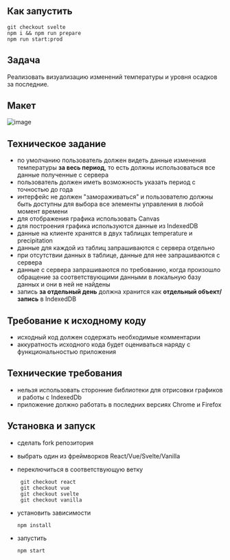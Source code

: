 ## Как запустить
```
git checkout svelte
npm i && npm run prepare
npm run start:prod
```

## Задача
Реализовать визуализацию изменений температуры и уровня осадков за последние.

## Макет
![image](design.png)

## Техническое задание
- по умолчанию пользователь должен видеть данные изменения температуры **за весь период**, то есть должны использоваться все данные полученные с сервера
- пользователь должен иметь возможность указать период с точностью до года
- интерфейс не должен "замораживаться" и пользователю должны быть доступны для выбора все элементы управления в любой момент времени
- для отображения графика использовать Canvas
- для построения графика используются данные из IndexedDB
- данные на клиенте хранятся в двух таблицах temperature и precipitation
- данные для каждой из таблиц запрашиваются с сервера отдельно
- при отсутствии данных в таблице, данные для нее запрашиваются с сервера
- данные с сервера запрашиваются по требованию, когда произошло обращение за соответствующими данными в локальную базу данных и они в ней не найдены
- запись **за отдельный день** должна хранится как **отдельный объект/запись** в IndexedDB

## Требование к исходному коду
- исходный код должен содержать необходимые комментарии
- аккуратность исходного кода будет оцениваться наряду с функциональностью приложения

## Технические требования
- нельзя использовать сторонние библиотеки для отрисовки графиков и работы с IndexedDb
- приложение должно работать в последних версиях Chrome и Firefox

## Установка и запуск
- сделать fork репозитория

- выбрать один из фреймворков React/Vue/Svelte/Vanilla

- переключиться в соответствующую ветку
   ```
    git checkout react
    git checkout vue
    git checkout svelte
    git checkout vanilla
    ```

- установить зависимости
    ```
    npm install
    ```

- запустить
    ```
    npm start
    ```
